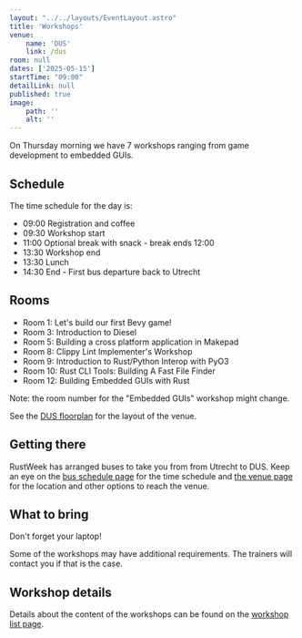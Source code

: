 ```yaml
---
layout: "../../layouts/EventLayout.astro"
title: 'Workshops'
venue: 
    name: 'DUS'
    link: /dus
room: null
dates: ['2025-05-15']
startTime: "09:00"
detailLink: null
published: true
image:
    path: ''
    alt: ''
---
```


On Thursday morning we have 7 workshops ranging from game development to embedded GUIs.

## Schedule

The time schedule for the day is:

- 09:00 Registration and coffee
- 09:30 Workshop start
- 11:00 Optional break with snack - break ends 12:00
- 13:30 Workshop end
- 13:30 Lunch
- 14:30 End - First bus departure back to Utrecht

## Rooms

- Room 1: Let's build our first Bevy game!
- Room 3: Introduction to Diesel
- Room 5: Building a cross platform application in Makepad
- Room 8: Clippy Lint Implementer's Workshop
- Room 9: Introduction to Rust/Python Interop with PyO3
- Room 10: Rust CLI Tools: Building A Fast File Finder
- Room 12: Building Embedded GUIs with Rust  

Note: the room number for the "Embedded GUIs" workshop might change.

See the [DUS floorplan](/dus#floor-plan) for the layout of the venue.

## Getting there

RustWeek has arranged buses to take you from from Utrecht to DUS. Keep an eye on the [bus schedule page](/bus) for the time schedule and [the venue page](/dus) for the location and other options to reach the venue. 

## What to bring

Don't forget your laptop!

Some of the workshops may have additional requirements. The trainers will contact you if that is the case. 

## Workshop details

Details about the content of the workshops can be found on the [workshop list page](/workshops).

